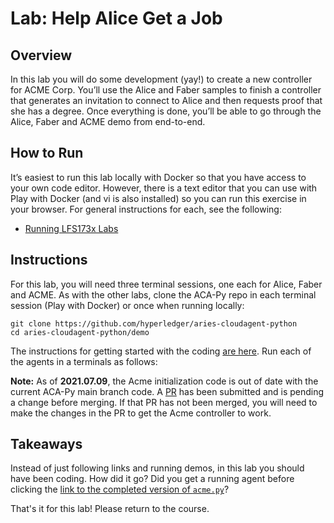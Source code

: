 <!----- Conversion time: 0.383 seconds.


Using this Markdown file:

1. Cut and paste this output into your source file.
2. See the notes and action items below regarding this conversion run.
3. Check the rendered output (headings, lists, code blocks, tables) for proper
   formatting and use a linkchecker before you publish this page.

Conversion notes:

* Docs to Markdown version 1.0β18
* Sat Feb 22 2020 09:06:31 GMT-0800 (PST)
* Source doc: https://docs.google.com/a/cloudcompass.ca/open?id=1aZZBzmHp3a6q09B5mC2-0XqSr3NNbFs1sBdjywDDQrk
----->



# Lab: Help Alice Get a Job


## Overview

In this lab you will do some development (yay!) to create a new controller for ACME Corp. You’ll use the Alice and Faber samples to finish a controller that generates an invitation to connect to Alice and then requests proof that she has a degree. Once everything is done, you’ll be able to go through the Alice, Faber and ACME demo from end-to-end.


## How to Run

It’s easiest to run this lab locally with Docker so that you have access to your own code editor. However, there is a text editor that you can use with Play with Docker (and vi is also installed) so you can run this exercise in your browser. For general instructions for each, see the following:



*   [Running LFS173x Labs](RunningLabs.md)


## Instructions

For this lab, you will need three terminal sessions, one each for Alice, Faber and ACME. As with the other labs, clone the ACA-Py repo in each terminal session (Play with Docker) or once when running locally:


```
git clone https://github.com/hyperledger/aries-cloudagent-python
cd aries-cloudagent-python/demo

```


The instructions for getting started with the coding [are here](https://github.com/hyperledger/aries-cloudagent-python/blob/master/demo/AcmeDemoWorkshop.md). Run each of the agents in a terminals as follows:

**Note:** As of **2021.07.09**, the Acme initialization code is out of date with the current ACA-Py main branch code. A [PR](https://github.com/hyperledger/aries-cloudagent-python/pull/1289) has been submitted and is pending a change before merging. If that PR has not been merged, you will need
to make the changes in the PR to get the Acme controller to work.


## Takeaways

Instead of just following links and running demos, in this lab you should have been coding. How did it go? Did you get a running agent before clicking the [link to the completed version of `acme.py`](https://github.com/ianco/aries-cloudagent-python/blob/agent_workshop/demo/acme.py)?

That's it for this lab! Please return to the course.


<!-- Docs to Markdown version 1.0β18 -->
